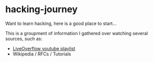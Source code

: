 # hacking-journey
Want to learn hacking, here is a good place to start...

This is a groupment of information I gathered over watching several sources, such as:
* [LiveOverflow youtube playlist](https://www.youtube.com/watch?v=iyAyN3GFM7A&list=PLhixgUqwRTjxglIswKp9mpkfPNfHkzyeN)
* Wikipedia / RFCs / Tutorials
